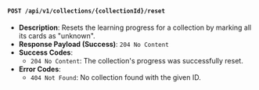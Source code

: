 #### `POST /api/v1/collections/{collectionId}/reset`

-   **Description**: Resets the learning progress for a collection by marking all its cards as "unknown".
-   **Response Payload (Success)**: `204 No Content`
-   **Success Codes**:
    -   `204 No Content`: The collection's progress was successfully reset.
-   **Error Codes**:
    -   `404 Not Found`: No collection found with the given ID.
